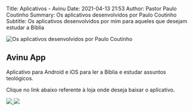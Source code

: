 Title: Aplicativos - Avinu
Date: 2021-04-13 21:53
Author: Pastor Paulo Coutinho
Summary: Os aplicativos desenvolvidos por Paulo Coutinho
Subtitle: Os aplicativos desenvolvidos por mim para aqueles que desejam estudar a Bíblia

<img src="{static}/images/headers/aplicativos.jpg" alt="Os aplicativos desenvolvidos por Paulo Coutinho" class="center" style="margin-top: 0;">

## Avinu App

Aplicativo para Android e iOS para ler a Bíblia e estudar assuntos teológicos.

Clique no link abaixo referente à loja onde deseja baixar o aplicativo.

<a href="https://apps.apple.com/br/app/avinu-app-bible-and-theology/id1559840010" target="_blank">
    <img src="{static}/images/outros/apple-store.png" style="max-width: 200px">
</a>

<a href="https://play.google.com/store/apps/details?id=com.avinuapp.main" target="_blank">
    <img src="{static}/images/outros/google-store.png" style="max-width: 200px">
</a>
